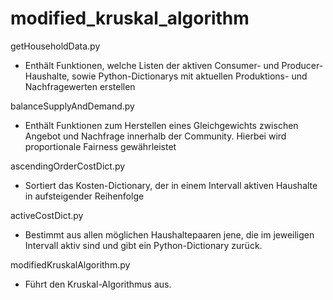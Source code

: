 # modified_kruskal_algorithm

getHouseholdData.py
- Enthält Funktionen, welche Listen der
  aktiven Consumer- und Producer-Haushalte,
  sowie Python-Dictionarys mit aktuellen
  Produktions- und Nachfragewerten erstellen


balanceSupplyAndDemand.py
-  Enthält Funktionen zum Herstellen eines
   Gleichgewichts zwischen Angebot und
   Nachfrage innerhalb der Community.
   Hierbei wird proportionale Fairness gewährleistet


ascendingOrderCostDict.py
-  Sortiert das Kosten-Dictionary, der in einem
   Intervall aktiven Haushalte in aufsteigender Reihenfolge
   
 
 activeCostDict.py
 -  Bestimmt aus allen möglichen
    Haushaltepaaren jene, die im jeweiligen
    Intervall aktiv sind und gibt ein
    Python-Dictionary zurück.
    

modifiedKruskalAlgorithm.py
- Führt den Kruskal-Algorithmus
  aus.
